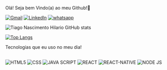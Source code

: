 Olá! Seja bem Vindo(a) ao meu Github!👋 

[![Gmail](https://img.shields.io/badge/Gmail-D14836?style=for-the-badge&logo=gmail&logoColor=white)](tnhhilario@gmail.com)
[![LinkedIn](https://img.shields.io/badge/LinkedIn-0077B5?style=for-the-badge&logo=linkedin&logoColor=white )](https://linkedin.com/in/tiago-nascimento-hilario)
[![whatsapp]( https://img.shields.io/badge/WhatsApp-25D366?style=for-the-badge&logo=whatsapp&logoColor=white)](https://api.whatsapp.com/send?phone=5521982425617)

![Tiago Nascimento Hilario GitHub stats](https://github-readme-stats.vercel.app/api?username=Tiago-Nascimento-Hilario&show_icons=true&theme=dracula)

[![Top Langs](https://github-readme-stats.vercel.app/api/top-langs/?username=tiago-nascimento-hilario)](https://github.com/tiago-nascimento-hilario/github-readme-stats)

Tecnologias que eu uso no meu dia!
<div style="display:inline_block"></br>
  <img  algin="center" alt="HTML5" src="https://img.shields.io/badge/HTML5-E34F26?style=for-the-badge&logo=html5&logoColor=white" />
<img  algin="center" alt="CSS" src="https://img.shields.io/badge/CSS3-1572B6?style=for-the-badge&logo=css3&logoColor=white" />
<img  algin="center" alt="JAVA SCRIPT" src="https://img.shields.io/badge/JavaScript-F7DF1E?style=for-the-badge&logo=javascript&logoColor=black" />
<img  algin="center" alt="REACT" src="https://img.shields.io/badge/React-20232A?style=for-the-badge&logo=react&logoColor=61DAFB" />

<img  algin="center" alt="REACT-NATIVE" src="https://img.shields.io/badge/React_Native-20232A?style=for-the-badge&logo=react&logoColor=61DAFB " />

<img  algin="center" alt="NODE JS" src="https://img.shields.io/badge/Node.js-43853D?style=for-the-badge&logo=node.js&logoColor=white " />
</div>
